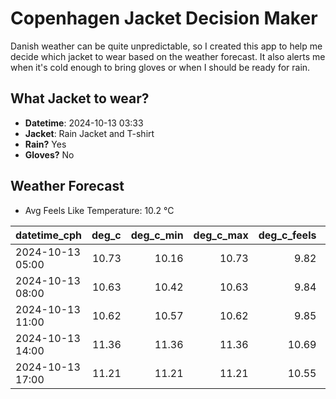 
# Copenhagen Jacket Decision Maker

Danish weather can be quite unpredictable, so I created this app to help me decide which jacket to wear based on the weather forecast. 
It also alerts me when it's cold enough to bring gloves or when I should be ready for rain.

## What Jacket to wear?

- **Datetime**: 2024-10-13 03:33
- **Jacket**: Rain Jacket and T-shirt
- **Rain?** Yes
- **Gloves?** No

## Weather Forecast
- Avg Feels Like Temperature: 10.2 °C

| datetime_cph     |   deg_c |   deg_c_min |   deg_c_max |   deg_c_feels | weather   | wind   | rain   |
|:-----------------|--------:|------------:|------------:|--------------:|:----------|:-------|:-------|
| 2024-10-13 05:00 |   10.73 |       10.16 |       10.73 |          9.82 | Rain      | Medium | Low    |
| 2024-10-13 08:00 |   10.63 |       10.42 |       10.63 |          9.84 | Rain      | Medium | Medium |
| 2024-10-13 11:00 |   10.62 |       10.57 |       10.62 |          9.85 | Rain      | Low    | Low    |
| 2024-10-13 14:00 |   11.36 |       11.36 |       11.36 |         10.69 | Rain      | Low    | Low    |
| 2024-10-13 17:00 |   11.21 |       11.21 |       11.21 |         10.55 | Rain      | Low    | Low    |
        